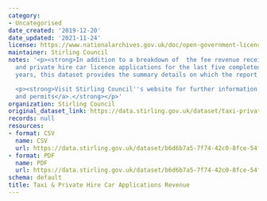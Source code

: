 ```yaml
---
category:
- Uncategorised
date_created: '2019-12-20'
date_updated: '2021-11-24'
license: https://www.nationalarchives.gov.uk/doc/open-government-licence/version/3/
maintainer: Stirling Council
notes: '<p><strong>In addition to a breakdown of  the fee revenue received from taxi
  and private hire car licence applications for the last five completed financial
  years, this dataset provides the summary details on which the report is based.</strong></p>

  <p><strong>Visit Stirling Council''s website for further information on <a href="https://www.stirling.gov.uk/licensing-legal/licenses-permits-permissions/">licences
  and permits</a>.</strong></p>'
organization: Stirling Council
original_dataset_link: https://data.stirling.gov.uk/dataset/taxi-private-hire-car-revenue
records: null
resources:
- format: CSV
  name: CSV
  url: https://data.stirling.gov.uk/dataset/b6d6b7a5-7f74-42c0-8fce-54f17536f135/resource/674f515f-ba02-42f9-b41c-4090e8873982/download/20210323-taxi-private-hire-car-applications-data.csv
- format: PDF
  name: PDF
  url: https://data.stirling.gov.uk/dataset/b6d6b7a5-7f74-42c0-8fce-54f17536f135/resource/f5d81a1e-01ad-40d2-aa53-fa87a9c49359/download/20210323-taxi-private-hire-car-applications-2015-to-2019.pdf
schema: default
title: Taxi & Private Hire Car Applications Revenue
---
```

